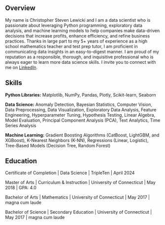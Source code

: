 ## Overview

My name is Christopher Steven Lewicki and I am a data scientist who is passionate about leveraging Python programming, exploratory data analysis, and machine learning models to help companies make data-driven decisions that increase profits, enhance efficiency, and refine business practices. Thanks in large part to my 5+ years of experience as a high school mathematics teacher and test prep tutor, I am proficient in communicating data insights in an easy-to-digest manner. I am proud of my reputation as a responsible, thorough, and inquisitive professional who is always eager to learn more data science skills. I invite you to connect with me on [LinkedIn](https://www.linkedin.com/in/christopherslewicki/).

## Skills

**Python Libraries:** Matplotlib, NumPy, Pandas, Plotly, Scikit-learn, Seaborn

**Data Science:** Anomaly Detection, Bayesian Statistics, Computer Vision, Data Preprocessing, Data Visualization, Exploratory Data Analysis, Feature Engineering, Hyperparameter Tuning, Hypothesis Testing, Linear Algebra, Model Evaluation, Principal Component Analysis (PCA), Text Analytics, Time Series Analysis

**Machine Learning:** Gradient Boosting Algorithms (CatBoost, LightGBM, and XGBoost), K-Nearest Neighbors (K-NN), Regressions (Linear, Logistic), Tree-Based Models (Decision Tree, Random Forest)

## **Education**

Certificate of Completion | Data Science | TripleTen | April 2024

Master of Arts | Curriculum & Instruction | University of Connecticut | May 2018 | GPA: 4.0

Bachelor of Arts | Mathematics | University of Connecticut | May 2017 | magna cum laude

Bachelor of Science | Secondary Education | University of Connecticut | May 2017 | magna cum laude

<!--
**ChStLeGitHub/ChStLeGitHub** is a ✨ _special_ ✨ repository because its `README.md` (this file) appears on your GitHub profile.

Here are some ideas to get you started:

- 🔭 I’m currently working on ...
- 🌱 I’m currently learning ...
- 👯 I’m looking to collaborate on ...
- 🤔 I’m looking for help with ...
- 💬 Ask me about ...
- 📫 How to reach me: ...
- 😄 Pronouns: ...
- ⚡ Fun fact: ...
-->
